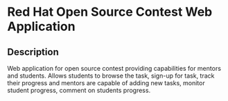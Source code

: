 # Red Hat Open Source Contest Web Application

## Description
Web application for open source contest providing capabilities for mentors and students. 
Allows students to browse the task, sign-up for task, track their progress and mentors are capable of
adding new tasks, monitor student progress, comment on students progress.
